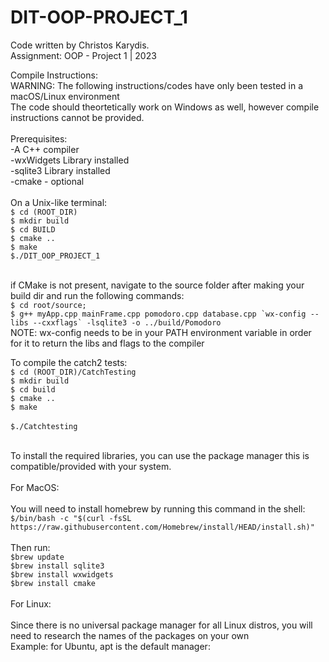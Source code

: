 # DIT-OOP-PROJECT_1 <br>

Code written by Christos Karydis.<br>
Assignment: OOP - Project 1 | 2023<br>

Compile Instructions:<br>
WARNING: The following instructions/codes have only been tested in a macOS/Linux environment <br>
The code should theortetically work on Windows as well, however compile instructions cannot be provided.<br><br>
Prerequisites:<br>
	-A C++ compiler<br>
	-wxWidgets Library installed<br>
  	-sqlite3 Library installed<br>
  	-cmake - optional<br><br>
On a Unix-like terminal:<br>
	``$ cd (ROOT_DIR)``<br>
	``$ mkdir build``<br>
 	``$ cd BUILD``<br>
  	``$ cmake ..``<br>
   	``$ make``<br>
        ``$./DIT_OOP_PROJECT_1``<br>

<br>if CMake is not present, navigate to the source folder after making your build dir and run the following commands:<br>
	`$ cd root/source;`<br>
	``$ g++ myApp.cpp mainFrame.cpp pomodoro.cpp database.cpp `wx-config --libs --cxxflags` -lsqlite3 -o ../build/Pomodoro``
 	<br>NOTE: wx-config needs to be in your PATH environment variable in order for it to return the libs and flags to the compiler<br>

  To compile the catch2 tests:<br>
  ``$ cd (ROOT_DIR)/CatchTesting``<br>
  ``$ mkdir build``<br>
  ``$ cd build``<br>
  ``$ cmake ..``<br>
  ``$ make``<br><br>
  ``$./Catchtesting``

  <br>To install the required libraries, you can use the package manager this is compatible/provided with your system.<br><br>
  For MacOS:<br>
  <br>You will need to install homebrew by running this command in the shell:<br>
   ``$/bin/bash -c "$(curl -fsSL https://raw.githubusercontent.com/Homebrew/install/HEAD/install.sh)" ``<br>
  <br>Then run:<br>
  ``$brew update``<br>
 ``$brew install sqlite3``<br>
  ``$brew install wxwidgets``<br>
  ``$brew install cmake``<br>
  <br>For Linux:<br>
  <br>Since there is no universal package manager for all Linux distros, you will need to research the names of the packages on your own<br>
  Example: for Ubuntu, apt is the default manager:<br>
  
